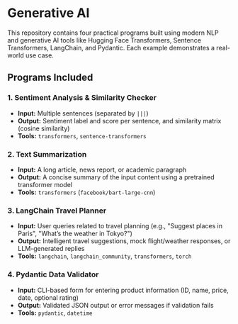 
#  Generative AI

This repository contains four practical programs built using modern NLP and generative AI tools like Hugging Face Transformers, Sentence Transformers, LangChain, and Pydantic. Each example demonstrates a real-world use case.


##  Programs Included


### 1.  Sentiment Analysis & Similarity Checker

- **Input:** Multiple sentences (separated by `|||`)  
- **Output:** Sentiment label and score per sentence, and similarity matrix (cosine similarity)  
- **Tools:** `transformers`, `sentence-transformers`



### 2. Text Summarization

- **Input:** A long article, news report, or academic paragraph  
- **Output:** A concise summary of the input content using a pretrained transformer model  
- **Tools:** `transformers` (`facebook/bart-large-cnn`)



### 3.  LangChain Travel Planner

- **Input:** User queries related to travel planning (e.g., "Suggest places in Paris", "What’s the weather in Tokyo?")  
- **Output:** Intelligent travel suggestions, mock flight/weather responses, or LLM-generated replies  
- **Tools:** `langchain`, `langchain_community`, `transformers`, `torch`


### 4.  Pydantic Data Validator

- **Input:** CLI-based form for entering product information (ID, name, price, date, optional rating)  
- **Output:** Validated JSON output or error messages if validation fails  
- **Tools:** `pydantic`, `datetime`

